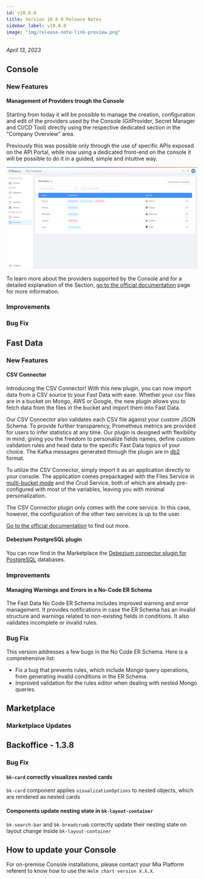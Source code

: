 ```yaml
---
id: v10.8.0
title: Version 10.8.0 Release Notes
sidebar_label: v10.8.0
image: "img/release-note-link-preview.png"
---
```


_April 13, 2023_

## Console

### New Features

#### Management of Providers trough the Console

Starting from today it will be possible to manage the creation, configuration and edit of the providers used by the Console (GitProvider, Secret Manager and CI/CD Tool) directly using the respective dedicated section in the "Company Overview" area.

Previously this was possible only through the use of specific APIs exposed on the API Portal, while now using a dedicated front-end on the console it will be possible to do it in a guided, simple and intuitive way.

![Providers Section](./img/10.8-providers-section.png)

To learn more about the providers supported by the Console and for a detailed explanation of the Section, [go to the official documentation](/development_suite/set-up-infrastructure/providers-management.md) page for more information.

### Improvements

### Bug Fix

## Fast Data

### New Features

#### CSV Connector

Introducing the CSV Connector! With this new plugin, you can now import data from a CSV source to your Fast Data with ease. Whether your csv files are in a bucket on Mongo, AWS or Google, the new plugin allows you to fetch data from the files in the bucket and import them into Fast Data.

Our CSV Connector also validates each CSV file against your custom JSON Schema. To provide further transparency, Prometheus metrics are provided for users to infer statistics at any time. Our plugin is designed with flexibility in mind, giving you the freedom to personalize fields names, define custom validation rules and head data to the specific Fast Data topics of your choice. The Kafka messages generated through the plugin are in [db2](/fast_data/configuration/realtime_updater/common.md#kafka-adapters:-kafka-messages-format) format.

To utilize the CSV Connector, simply import it as an application directly to your console. The application comes prepackaged with the Files Service in [multi-bucket mode](/runtime_suite/files-service/configuration.mdx) and the Crud Service, both of which are already pre-configured with most of the variables, leaving you with minimal personalization.

The CSV Connector plugin only comes with the core service. In this case, however, the configuration of the other two services is up to the user.

[Go to the official documentation](/runtime_suite/csv-connector/configuration.md) to find out more.

#### Debezium PostgreSQL plugin

You can now find in the Marketplace the [Debezium connector plugin for PostgreSQL](/fast_data/connectors/debezium_cdc.md#postgresql) databases.

### Improvements

#### Managing Warnings and Errors in a No-Code ER Schema

The Fast Data No Code ER Schema includes improved warning and error management. It provides notifications in case the ER Schema has an invalid structure and warnings related to non-existing fields in conditions. It also validates incomplete or invalid rules.

### Bug Fix

This version addresses a few bugs in the No Code ER Schema. Here is a comprehensive list:

- Fix a bug that prevents rules, which include Mongo query operations, from generating invalid conditions in the ER Schema.
- Improved validation for the rules editor when dealing with nested Mongo queries.

## Marketplace

### Marketplace Updates

## Backoffice - 1.3.8

### Bug Fix

#### `bk-card` correctly visualizes nested cards

`bk-card` component applies `visualizationOptions` to nested objects, which are rendered as nested cards

#### Components update nesting state in `bk-layout-container`

`bk-search-bar` and `bk-breadcrumb` correctly update their nesting state on layout change inside `bk-layout-container`


## How to update your Console

For on-premise Console installations, please contact your Mia Platform referent to know how to use the `Helm chart version X.X.X`.
